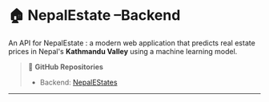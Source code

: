 # 🏠 NepalEstate –Backend

An API for NepalEstate : a modern web application that predicts real estate prices in Nepal's **Kathmandu Valley** using a machine learning model.

> 🔗 **GitHub Repositories**   
> - Backend: [NepalEStates](https://github.com/080bct12alex/Nepalestate)

---
